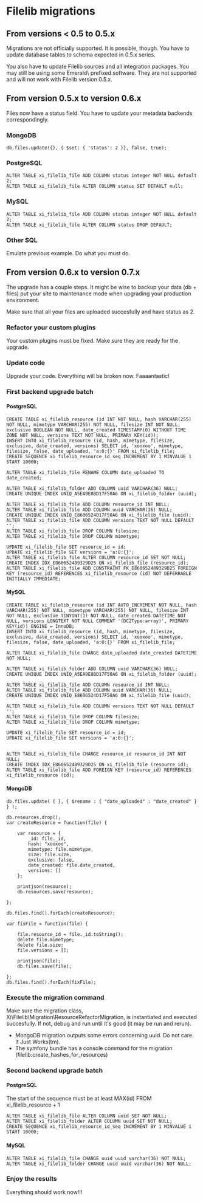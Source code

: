 # Filelib migrations

## From versions < 0.5 to 0.5.x

Migrations are not officially supported. It is possible, though. You have
to update database tables to schema expected in 0.5.x series.

You also have to update Filelib sources and all integration packages. You may
still be using some Emerald\ prefixed software. They are not supported
and will not work with Filelib version 0.5.x.

## From version 0.5.x to version 0.6.x

Files now have a status field. You have to update your metadata backends
correspondingly.

### MongoDB

    db.files.update({}, { $set: { 'status': 2 }}, false, true);

### PostgreSQL

    ALTER TABLE xi_filelib_file ADD COLUMN status integer NOT NULL default 2;
    ALTER TABLE xi_filelib_file ALTER COLUMN status SET DEFAULT null;

### MySQL

    ALTER TABLE xi_filelib_file ADD COLUMN status integer NOT NULL default 2;
    ALTER TABLE xi_filelib_file ALTER COLUMN status DROP DEFAULT;

### Other SQL

Emulate previous example. Do what you must do.

## From version 0.6.x to version 0.7.x

The upgrade has a couple steps. It might be wise to backup your data (db + files) put your site to maintenance
mode when upgrading your production environment.

Make sure that all your files are uploaded succesfully and have status as 2.

### Refactor your custom plugins

Your custom plugins must be fixed. Make sure they are ready for the upgrade.

### Update code

Upgrade your code. Everything will be broken now. Faaaantastic!

### First backend upgrade batch

#### PostgreSQL

    CREATE TABLE xi_filelib_resource (id INT NOT NULL, hash VARCHAR(255) NOT NULL, mimetype VARCHAR(255) NOT NULL, filesize INT NOT NULL, exclusive BOOLEAN NOT NULL, date_created TIMESTAMP(0) WITHOUT TIME ZONE NOT NULL, versions TEXT NOT NULL, PRIMARY KEY(id));
    INSERT INTO xi_filelib_resource (id, hash, mimetype, filesize, exclusive, date_created, versions) SELECT id, 'xooxoo', mimetype, filesize, false, date_uploaded, 'a:0:{}' FROM xi_filelib_file;
    CREATE SEQUENCE xi_filelib_resource_id_seq INCREMENT BY 1 MINVALUE 1 START 10000;

    ALTER TABLE xi_filelib_file RENAME COLUMN date_uploaded TO date_created;

    ALTER TABLE xi_filelib_folder ADD COLUMN uuid VARCHAR(36) NULL;
    CREATE UNIQUE INDEX UNIQ_A5EA9E8BD17F50A6 ON xi_filelib_folder (uuid);

    ALTER TABLE xi_filelib_file ADD COLUMN resource_id INT NULL;
    ALTER TABLE xi_filelib_file ADD COLUMN uuid VARCHAR(36) NULL;
    CREATE UNIQUE INDEX UNIQ_E8606524D17F50A6 ON xi_filelib_file (uuid);
    ALTER TABLE xi_filelib_file ADD COLUMN versions TEXT NOT NULL DEFAULT '';
    ALTER TABLE xi_filelib_file DROP COLUMN filesize;
    ALTER TABLE xi_filelib_file DROP COLUMN mimetype;

    UPDATE xi_filelib_file SET resource_id = id;
    UPDATE xi_filelib_file SET versions = 'a:0:{}';
    ALTER TABLE xi_filelib_file ALTER COLUMN resource_id SET NOT NULL;
    CREATE INDEX IDX_E860652489329D25 ON xi_filelib_file (resource_id);
    ALTER TABLE xi_filelib_file ADD CONSTRAINT FK_E860652489329D25 FOREIGN KEY (resource_id) REFERENCES xi_filelib_resource (id) NOT DEFERRABLE INITIALLY IMMEDIATE;

#### MySQL

    CREATE TABLE xi_filelib_resource (id INT AUTO_INCREMENT NOT NULL, hash VARCHAR(255) NOT NULL, mimetype VARCHAR(255) NOT NULL, filesize INT NOT NULL, exclusive TINYINT(1) NOT NULL, date_created DATETIME NOT NULL, versions LONGTEXT NOT NULL COMMENT '(DC2Type:array)', PRIMARY KEY(id)) ENGINE = InnoDB;
    INSERT INTO xi_filelib_resource (id, hash, mimetype, filesize, exclusive, date_created, versions) SELECT id, 'xooxoo', mimetype, filesize, false, date_uploaded, 'a:0:{}' FROM xi_filelib_file;

    ALTER TABLE xi_filelib_file CHANGE date_uploaded date_created DATETIME NOT NULL;

    ALTER TABLE xi_filelib_folder ADD COLUMN uuid VARCHAR(36) NULL;
    CREATE UNIQUE INDEX UNIQ_A5EA9E8BD17F50A6 ON xi_filelib_folder (uuid);

    ALTER TABLE xi_filelib_file ADD COLUMN resource_id INT NULL;
    ALTER TABLE xi_filelib_file ADD COLUMN uuid VARCHAR(36) NULL;
    CREATE UNIQUE INDEX UNIQ_E8606524D17F50A6 ON xi_filelib_file (uuid);

    ALTER TABLE xi_filelib_file ADD COLUMN versions TEXT NOT NULL DEFAULT '';
    ALTER TABLE xi_filelib_file DROP COLUMN filesize;
    ALTER TABLE xi_filelib_file DROP COLUMN mimetype;

    UPDATE xi_filelib_file SET resource_id = id;
    UPDATE xi_filelib_file SET versions = 'a:0:{}';


    ALTER TABLE xi_filelib_file CHANGE resource_id resource_id INT NOT NULL;
    CREATE INDEX IDX_E860652489329D25 ON xi_filelib_file (resource_id);
    ALTER TABLE xi_filelib_file ADD FOREIGN KEY (resource_id) REFERENCES xi_filelib_resource (id);

#### MongoDB

    db.files.update( { }, { $rename : { "date_uploaded" : "date_created" } } );

    db.resources.drop();
    var createResource = function(file) {

        var resource = {
            _id: file._id,
            hash: "xooxoo",
            mimetype: file.mimetype,
            size: file.size,
            exclusive: false,
            date_created: file.date_created,
            versions: []
        };

        printjson(resource);
        db.resources.save(resource);

    };

    db.files.find().forEach(createResource);

    var fixFile = function(file) {

        file.resource_id = file._id.toString();
        delete file.mimetype;
        delete file.size;
        file.versions = [];

        printjson(file);
        db.files.save(file);

    };
    db.files.find().forEach(fixFile);

### Execute the migration command

Make sure the migration class, Xi\Filelib\Migration\ResourceRefactorMigration, is instantiated and executed
succesfully. If not, debug and run until it's good (it may be run and rerun).

- MongoDB migration outputs some errors concerning uuid. Do not care. It Just Works(tm).
- The symfony bundle has a console command for the migration (filelib:create_hashes_for_resources)

### Second backend upgrade batch

#### PostgreSQL

The start of the sequence must be at least MAX(id) FROM xi_filelib_resource + 1

    ALTER TABLE xi_filelib_file ALTER COLUMN uuid SET NOT NULL;
    ALTER TABLE xi_filelib_folder ALTER COLUMN uuid SET NOT NULL;
    CREATE SEQUENCE xi_filelib_resource_id_seq INCREMENT BY 1 MINVALUE 1 START 10000;

#### MySQL

    ALTER TABLE xi_filelib_file CHANGE uuid uuid varchar(36) NOT NULL;
    ALTER TABLE xi_filelib_folder CHANGE uuid uuid varchar(36) NOT NULL;

### Enjoy the results

Everything should work now!!!
